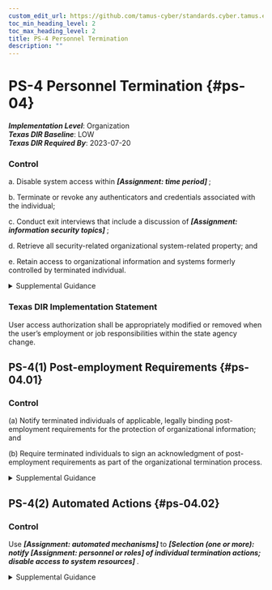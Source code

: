 ```yaml
---
custom_edit_url: https://github.com/tamus-cyber/standards.cyber.tamus.edu/tree/main/static/content/tamus.edu/TAMUS_profile.xml
toc_min_heading_level: 2
toc_max_heading_level: 2
title: PS-4 Personnel Termination
description: ""
---
```


# PS-4 Personnel Termination {#ps-04}

_**Implementation Level**_: Organization\
_**Texas DIR Baseline**_: LOW\
_**Texas DIR Required By**_: 2023-07-20

### Control

a. Disable system access within <strong>                     <em>[Assignment: time period]</em>                  </strong>;

b. Terminate or revoke any authenticators and credentials associated with the individual;

c. Conduct exit interviews that include a discussion of <strong>                     <em>[Assignment: information security topics]</em>                  </strong>;

d. Retrieve all security-related organizational system-related property; and

e. Retain access to organizational information and systems formerly controlled by terminated individual.

<details>
  <summary>Supplemental Guidance</summary>

System property includes hardware authentication tokens, system administration technical manuals, keys, identification cards, and building passes. Exit interviews ensure that terminated individuals understand the security constraints imposed by being former employees and that proper accountability is achieved for system-related property. Security topics at exit interviews include reminding individuals of nondisclosure agreements and potential limitations on future employment. Exit interviews may not always be possible for some individuals, including in cases related to the unavailability of supervisors, illnesses, or job abandonment. Exit interviews are important for individuals with security clearances. The timely execution of termination actions is essential for individuals who have been terminated for cause. In certain situations, organizations consider disabling the system accounts of individuals who are being terminated prior to the individuals being notified.

</details>

### Texas DIR Implementation Statement

User access authorization shall be appropriately modified or removed when the user’s employment or job responsibilities within the state agency change.

## PS-4(1) Post-employment Requirements {#ps-04.01}

### Control

(a) Notify terminated individuals of applicable, legally binding post-employment requirements for the protection of organizational information; and

(b) Require terminated individuals to sign an acknowledgment of post-employment requirements as part of the organizational termination process.

<details>
  <summary>Supplemental Guidance</summary>

Organizations consult with the Office of the General Counsel regarding matters of post-employment requirements on terminated individuals.

</details>

## PS-4(2) Automated Actions {#ps-04.02}

### Control

Use <strong>                     <em>[Assignment: automated mechanisms]</em>                  </strong> to <strong>                     <em>[Selection (one or more): notify <strong>                           <em>[Assignment: personnel or roles]</em>                        </strong> of individual termination actions; disable access to system resources]</em>                  </strong>.

<details>
  <summary>Supplemental Guidance</summary>

In organizations with many employees, not all personnel who need to know about termination actions receive the appropriate notifications, or if such notifications are received, they may not occur in a timely manner. Automated mechanisms can be used to send automatic alerts or notifications to organizational personnel or roles when individuals are terminated. Such automatic alerts or notifications can be conveyed in a variety of ways, including via telephone, electronic mail, text message, or websites. Automated mechanisms can also be employed to quickly and thoroughly disable access to system resources after an employee is terminated.

</details>

